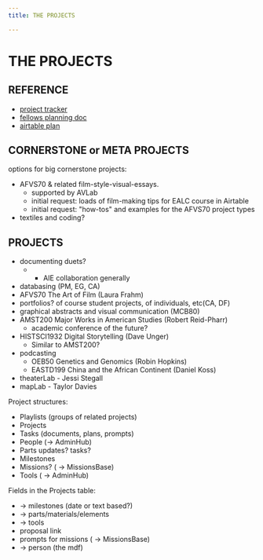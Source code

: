 ```yaml
---
title: THE PROJECTS

---
```


# THE PROJECTS

## REFERENCE

* [project tracker](https://airtable.com/tblC1xplIamaoYQIF/viwQ4NVMy02Uqkm0A?blocks=hide)
* [fellows planning doc](https://docs.google.com/document/d/1Gt-3CkpGsqz-S1IhrrNAc98e4P18YTz08GY9P3SsFYw/edit)
* [airtable plan](https://docs.google.com/document/d/1M3fK5ZHWbxXDYfUjKZpgW-Zt09hmdUIcwtPJyHwERVk/edit#)

## CORNERSTONE or META PROJECTS

options for big cornerstone projects:

* AFVS70 & related film-style-visual-essays. 
    * supported by AVLab
    * initial request: loads of film-making tips for EALC course in Airtable
    * initial request: "how-tos" and examples for the AFVS70 project types
* textiles and coding?

## PROJECTS




* documenting duets?
    * * AIE collaboration generally
* databasing (PM, EG, CA)
* AFVS70 The Art of Film (Laura Frahm)
* portfolios? of course student projects, of individuals, etc(CA, DF)
* graphical abstracts and visual communication (MCB80) 
* AMST200 Major Works in American Studies (Robert Reid-Pharr)
    * academic conference of the future? 
* HISTSCI1932 Digital Storytelling (Dave Unger)
    * Similar to AMST200?
* podcasting
    * OEB50 Genetics and Genomics (Robin Hopkins) 
    * EASTD199 China and the African Continent (Daniel Koss)
* theaterLab - Jessi Stegall
* mapLab - Taylor Davies

Project structures: 
* Playlists (groups of related projects)
* Projects
* Tasks (documents, plans, prompts)
* People (-> AdminHub)
* Parts updates? tasks?
* Milestones
* Missions? ( -> MissionsBase)
* Tools ( -> AdminHub)


Fields in the Projects table:
* -> milestones (date or text based?)
* -> parts/materials/elements
* -> tools
* proposal link
* prompts for missions ( -> MissionsBase)
* -> person (the mdf)







